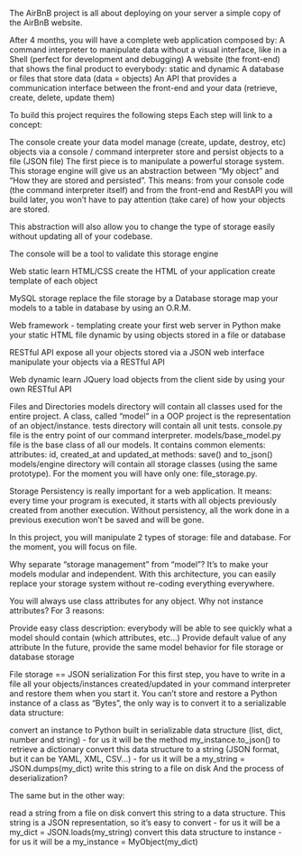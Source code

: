 The AirBnB project is all about deploying on your server a simple copy of the AirBnB website.

After 4 months, you will have a complete web application composed by:
A command interpreter to manipulate data without a visual interface, like in a Shell (perfect for development and debugging)
A website (the front-end) that shows the final product to everybody: static and dynamic
A database or files that store data (data = objects)
An API that provides a communication interface between the front-end and your data (retrieve, create, delete, update them)

To build this project requires the following steps
Each step will link to a concept:

The console
create your data model
manage (create, update, destroy, etc) objects via a console / command interpreter
store and persist objects to a file (JSON file)
The first piece is to manipulate a powerful storage system.
This storage engine will give us an abstraction between “My object” and “How they are stored and persisted”.
This means: from your console code (the command interpreter itself) and from the front-end and RestAPI you will build later,
you won’t have to pay attention (take care) of how your objects are stored.

This abstraction will also allow you to change the type of storage easily without updating all of your codebase.

The console will be a tool to validate this storage engine

Web static
learn HTML/CSS
create the HTML of your application
create template of each object

MySQL storage
replace the file storage by a Database storage
map your models to a table in database by using an O.R.M.

Web framework - templating
create your first web server in Python
make your static HTML file dynamic by using objects stored in a file or database

RESTful API
expose all your objects stored via a JSON web interface
manipulate your objects via a RESTful API

Web dynamic
learn JQuery
load objects from the client side by using your own RESTful API

Files and Directories
models directory will contain all classes used for the entire project.
A class, called “model” in a OOP project is the representation of an object/instance.
tests directory will contain all unit tests.
console.py file is the entry point of our command interpreter.
models/base_model.py file is the base class of all our models. It contains common elements:
attributes: id, created_at and updated_at
methods: save() and to_json()
models/engine directory will contain all storage classes (using the same prototype).
For the moment you will have only one: file_storage.py.

Storage
Persistency is really important for a web application.
It means: every time your program is executed, it starts with all objects previously created from another execution.
Without persistency, all the work done in a previous execution won’t be saved and will be gone.

In this project, you will manipulate 2 types of storage: file and database.
For the moment, you will focus on file.

Why separate “storage management” from “model”?
It’s to make your models modular and independent.
With this architecture, you can easily replace your storage system without re-coding everything everywhere.

You will always use class attributes for any object.
Why not instance attributes? For 3 reasons:

Provide easy class description: everybody will be able to see quickly what a model should contain (which attributes, etc…)
Provide default value of any attribute
In the future, provide the same model behavior for file storage or database storage

File storage == JSON serialization
For this first step,
you have to write in a file all your objects/instances created/updated in your command interpreter and restore them when you start it.
You can’t store and restore a Python instance of a class as “Bytes”,
the only way is to convert it to a serializable data structure:

convert an instance to Python built in serializable data structure (list, dict, number and string) -
for us it will be the method my_instance.to_json() to retrieve a dictionary
convert this data structure to a string (JSON format, but it can be YAML, XML, CSV…) -
for us it will be a my_string = JSON.dumps(my_dict)
write this string to a file on disk
And the process of deserialization?

The same but in the other way:

read a string from a file on disk
convert this string to a data structure.
This string is a JSON representation, so it’s easy to convert - for us it will be a my_dict = JSON.loads(my_string)
convert this data structure to instance - for us it will be a my_instance = MyObject(my_dict)

